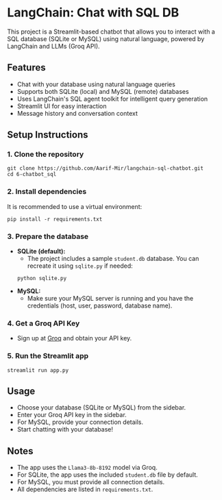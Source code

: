 # LangChain: Chat with SQL DB

This project is a Streamlit-based chatbot that allows you to interact with a SQL database (SQLite or MySQL) using natural language, powered by LangChain and LLMs (Groq API).

## Features
- Chat with your database using natural language queries
- Supports both SQLite (local) and MySQL (remote) databases
- Uses LangChain's SQL agent toolkit for intelligent query generation
- Streamlit UI for easy interaction
- Message history and conversation context

## Setup Instructions

### 1. Clone the repository
```
git clone https://github.com/Aarif-Mir/langchain-sql-chatbot.git
cd 6-chatbot_sql
```

### 2. Install dependencies
It is recommended to use a virtual environment:
```
pip install -r requirements.txt
```

### 3. Prepare the database
- **SQLite (default):**
    - The project includes a sample `student.db` database. You can recreate it using `sqlite.py` if needed:
    ```
    python sqlite.py
    ```
- **MySQL:**
    - Make sure your MySQL server is running and you have the credentials (host, user, password, database name).

### 4. Get a Groq API Key
- Sign up at [Groq](https://console.groq.com/) and obtain your API key.

### 5. Run the Streamlit app
```
streamlit run app.py
```

## Usage
- Choose your database (SQLite or MySQL) from the sidebar.
- Enter your Groq API key in the sidebar.
- For MySQL, provide your connection details.
- Start chatting with your database!

## Notes
- The app uses the `Llama3-8b-8192` model via Groq.
- For SQLite, the app uses the included `student.db` file by default.
- For MySQL, you must provide all connection details.
- All dependencies are listed in `requirements.txt`.



